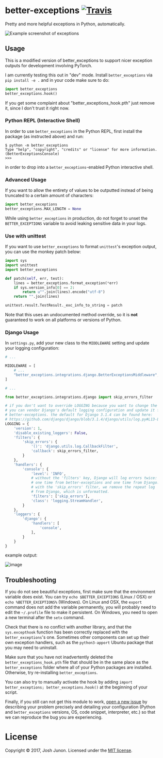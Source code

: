 # better-exceptions [![Travis](https://img.shields.io/travis/Qix-/better-exceptions.svg?style=flat-square)](https://travis-ci.org/Qix-/better-exceptions)

Pretty and more helpful exceptions in Python, automatically.

![Example screenshot of exceptions](screenshot.png)

## Usage

This is a modified version of better_exceptions to support nicer exception outputs for development involving PyTorch.

I am currently testing this out in "dev" mode. Install `better_exceptions` via `pip install -e .` and in your code make sure to do:

```python
import better_exceptions
better_exceptions.hook()
```

If you get some complaint about "better_exceptions_hook.pth" just remove it, since I don't trust it right now.

### Python REPL (Interactive Shell)

In order to use `better_exceptions` in the Python REPL, first install the package (as instructed above) and run:

```console
$ python -m better_exceptions
Type "help", "copyright", "credits" or "license" for more information.
(BetterExceptionsConsole)
>>>
```

in order to drop into a `better_exceptions`-enabled Python interactive shell.

### Advanced Usage

If you want to allow the entirety of values to be outputted instead of being truncated to a certain amount of characters:

```python
import better_exceptions
better_exceptions.MAX_LENGTH = None
```

While using `better_exceptions` in production, do not forget to unset the `BETTER_EXCEPTIONS` variable to avoid leaking sensitive data in your logs.

### Use with unittest

If you want to use `better_exceptions` to format `unittest`'s exception output, you can use the monkey patch below:

```python
import sys
import unittest
import better_exceptions

def patch(self, err, test):
    lines = better_exceptions.format_exception(*err)
    if sys.version_info[0] == 2:
        return u"".join(lines).encode("utf-8")
    return "".join(lines)

unittest.result.TestResult._exc_info_to_string = patch
```

Note that this uses an undocumented method override, so it is **not** guaranteed to work on all platforms or versions of Python.

### Django Usage

In `settings.py`, add your new class to the `MIDDLEWARE` setting and update your logging configuration:

```python
# ...

MIDDLEWARE = [
    # ...
    "better_exceptions.integrations.django.BetterExceptionsMiddleware",
]

# ...

from better_exceptions.integrations.django import skip_errors_filter

# if you don't want to override LOGGING because you want to change the default,
# you can vendor Django's default logging configuration and update it for
# better-exceptions. the default for Django 3.1.4 can be found here:
# https://github.com/django/django/blob/3.1.4/django/utils/log.py#L13-L63
LOGGING = {
    'version': 1,
    'disable_existing_loggers': False,
    'filters': {
        'skip_errors': {
            '()': 'django.utils.log.CallbackFilter',
            'callback': skip_errors_filter,
        }
    },
    'handlers': {
        'console': {
            'level': 'INFO',
            # without the 'filters' key, Django will log errors twice:
            # one time from better-exceptions and one time from Django.
            # with the 'skip_errors' filter, we remove the repeat log
            # from Django, which is unformatted.
            'filters': ['skip_errors'],
            'class': 'logging.StreamHandler',
        }
    },
    'loggers': {
        'django': {
            'handlers': [
                'console',
            ],
        }
    }
}
```

example output:

![image](https://user-images.githubusercontent.com/157132/56871937-5a07b480-69f1-11e9-9fd5-fac12382ebb7.png)

## Troubleshooting

If you do not see beautiful exceptions, first make sure that the environment variable does exist. You can try `echo $BETTER_EXCEPTIONS` (Linux / OSX) or `echo %BETTER_EXCEPTIONS%` (Windows). On Linux and OSX, the `export` command does not add the variable permanently, you will probably need to edit the `~/.profile` file to make it persistent. On Windows, you need to open a new terminal after the `setx` command.

Check that there is no conflict with another library, and that the `sys.excepthook` function has been correctly replaced with the `better_exceptions`'s one. Sometimes other components can set up their own exception handlers, such as the `python3-apport` Ubuntu package that you may need to uninstall.

Make sure that you have not inadvertently deleted the `better_exceptions_hook.pth` file that should be in the same place as the `better_exceptions` folder where all of your Python packages are installed. Otherwise, try re-installing `better_exceptions`.

You can also try to manually activate the hook by adding `import better_exceptions; better_exceptions.hook()` at the beginning of your script.

Finally, if you still can not get this module to work, [open a new issue](https://github.com/Qix-/better-exceptions/issues/new) by describing your problem precisely and detailing your configuration (Python and `better_exceptions` versions, OS, code snippet, interpreter, etc.) so that we can reproduce the bug you are experiencing.

# License

Copyright &copy; 2017, Josh Junon. Licensed under the [MIT license](LICENSE.txt).
